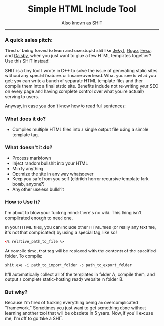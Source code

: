<div align="center">
<h1 style="border-bottom:0"> Simple HTML Include Tool</h1>
<p>Also known as SHIT</p>
</div>

---

### A quick sales pitch:

Tired of being forced to learn and use stupid shit like [Jekyll](https://jekyllrb.com/), [Hugo](https://gohugo.io/), [Hexo](https://hexo.io/), and [Gatsby](https://www.gatsbyjs.com/docs/glossary/static-site-generator/), when you just want to glue a few HTML templates together? Use this SHIT instead!

SHIT is a tiny tool I wrote in C++ to solve the issue of generating static sites without any special features or insane overhead. What you see is what you get: you can write a bunch of separate HTML template files and then compile them into a final static site. Benefits include not re-writing your SEO on every page and having complete control over what you're actually serving to users.

Anyway, in case you don't know how to read full sentences:

### What does it do?

- Compiles multiple HTML files into a single output file using a simple template tag.

### What doesn't it do?

- Process markdown
- Inject random bullshit into your HTML
- Minify anything
- Optimize the site in any way whatsoever
- Keep you safe from yourself (eldritch horror recursive template fork bomb, anyone?)
- Any other useless bullshit

### How to Use It?

I'm about to blow your fucking mind: there's no wiki. This thing isn't complicated enough to need one.

In your HTML files, you can include other HTML files (or really any text file, it's not that complicated) by using a special tag, like so!

```html
<% relative_path_to_file %>
```

At compile time, that tag will be replaced with the contents of the specified folder. To compile:

```console
shit.exe -i path_to_import_folder -o path_to_export_folder
```

It'll automatically collect all of the templates in folder A, compile them, and output a complete static-hosting ready website in folder B.

### But why?

Because I'm tired of fucking everything being an overcomplicated "framework." Sometimes you just want to get something done without learning another tool that will be obsolete in 5 years. Now, if you'll excuse me, I'm off to go take a SHIT.